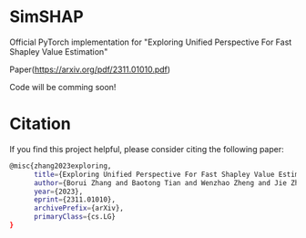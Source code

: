 # SimSHAP

Official PyTorch implementation for "Exploring Unified Perspective For Fast Shapley Value Estimation"

Paper(https://arxiv.org/pdf/2311.01010.pdf)

Code will be comming soon!

# Citation
If you find this project helpful, please consider citing the following paper:  
```bash
@misc{zhang2023exploring,
      title={Exploring Unified Perspective For Fast Shapley Value Estimation}, 
      author={Borui Zhang and Baotong Tian and Wenzhao Zheng and Jie Zhou and Jiwen Lu},
      year={2023},
      eprint={2311.01010},
      archivePrefix={arXiv},
      primaryClass={cs.LG}
}
```
